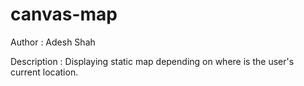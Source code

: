 # canvas-map

Author : Adesh Shah   

Description : Displaying static map depending on where is the user's current location.
